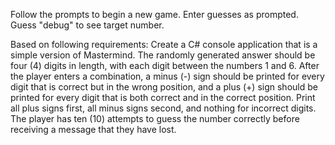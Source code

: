 Follow the prompts to begin a new game.
Enter guesses as prompted.
Guess "debug" to see target number.

Based on following requirements:
Create a C# console application that is a simple version of Mastermind. The randomly generated answer
should be four (4) digits in length, with each digit between the numbers 1 and 6. After the player enters
a combination, a minus (-) sign should be printed for every digit that is correct but in the wrong position,
and a plus (+) sign should be printed for every digit that is both correct and in the correct position. Print
all plus signs first, all minus signs second, and nothing for incorrect digits. The player has ten (10)
attempts to guess the number correctly before receiving a message that they have lost.
